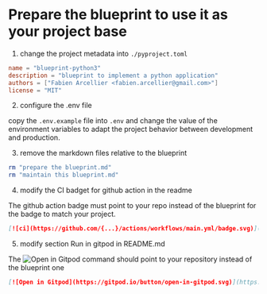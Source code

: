 # Prepare the blueprint to use it as your project base

1. change the project metadata into `./pyproject.toml`

```toml
name = "blueprint-python3"
description = "blueprint to implement a python application"
authors = ["Fabien Arcellier <fabien.arcellier@gmail.com>"]
license = "MIT"
```

2. configure the .env file

copy the `.env.example` file into `.env` and change the value of the environment variables to adapt the project behavior between development and production.

3. remove the markdown files relative to the blueprint

```bash
rm "prepare the blueprint.md" 
rm "maintain this blueprint.md"
```

4. modify the CI badget for github action in the readme

The github action badge must point to your repo instead of the blueprint for the badge to match your project.

```markdown
[![ci](https://github.com/{...}/actions/workflows/main.yml/badge.svg)](https://github.com/{...}/actions/workflows/main.yml)
```

5. modify section Run in gitpod in README.md

The ![Open in Gitpod](https://gitpod.io/button/open-in-gitpod.svg) command should point to your repository instead of the blueprint one

```markdown
[![Open in Gitpod](https://gitpod.io/button/open-in-gitpod.svg)](https://gitpod.io/#https://github.com/...)
```
